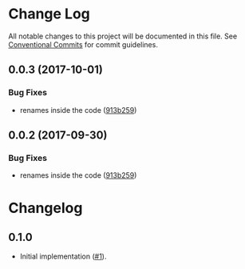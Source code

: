 # Change Log

All notable changes to this project will be documented in this file.
See [Conventional Commits](https://conventionalcommits.org) for commit guidelines.

<a name="0.0.3"></a>
## 0.0.3 (2017-10-01)


### Bug Fixes

* renames inside the code ([913b259](https://github.com/bem/bem-sdk/commit/913b259))




<a name="0.0.2"></a>
## 0.0.2 (2017-09-30)


### Bug Fixes

* renames inside the code ([913b259](https://github.com/bem/bem-sdk/commit/913b259))




Changelog
=========

0.1.0
-----

* Initial implementation ([#1]).

[#1]: https://github.com/bem-sdk/bem-entity-name/issue/1
